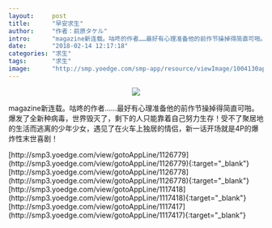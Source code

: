 ```yaml
---
layout:     post
title:      "早安求生"
author:     "作者：前原タケル"
intro:      "magazine新连载。咕咚的作者……最好有心理准备他的前作节操掉得简直可啪。 爆发了全新种病毒，世界毁灭了，剩下的人只能靠着自己努力生存！受不了聚居地的生活而逃离的少年少女，遇见了在火车上独居的情侣，新一话开场就是4P的爆炸性末世喜剧！"
date:       "2018-02-14 12:17:18"
categories: "求生"
tags:       "求生"
image:      "http://smp.yoedge.com/smp-app/resource/viewImage/1004130appline.png"
---
```

<div style="text-align: center">
<p><img src="http://smp.yoedge.com/smp-app/resource/viewImage/1004130appline.png"/></p>
</div>
<p class="post-meta">
<span>magazine新连载。咕咚的作者……最好有心理准备他的前作节操掉得简直可啪。 爆发了全新种病毒，世界毁灭了，剩下的人只能靠着自己努力生存！受不了聚居地的生活而逃离的少年少女，遇见了在火车上独居的情侣，新一话开场就是4P的爆炸性末世喜剧！</span>
</p>
[http://smp3.yoedge.com/view/gotoAppLine/1126779](http://smp3.yoedge.com/view/gotoAppLine/1126779){:target="_blank"}
[http://smp3.yoedge.com/view/gotoAppLine/1126778](http://smp3.yoedge.com/view/gotoAppLine/1126778){:target="_blank"}
[http://smp3.yoedge.com/view/gotoAppLine/1117418](http://smp3.yoedge.com/view/gotoAppLine/1117418){:target="_blank"}
[http://smp3.yoedge.com/view/gotoAppLine/1117417](http://smp3.yoedge.com/view/gotoAppLine/1117417){:target="_blank"}


